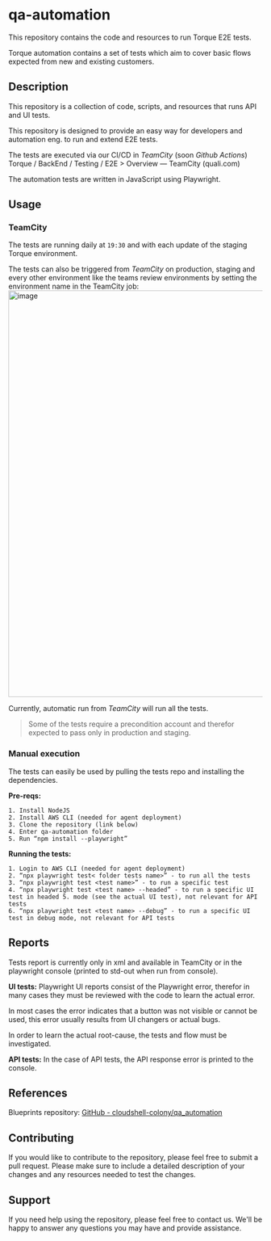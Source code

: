 # qa-automation

This repository contains the code and resources to run Torque E2E tests.

Torque automation contains a set of tests which aim to cover basic flows expected from new and existing customers.

## Description

This repository is a collection of code, scripts, and resources that runs API and UI tests. 

This repository is designed to provide an easy way for developers and automation eng. to run and extend E2E tests.

The tests are executed via our CI/CD in _TeamCity_ (soon _Github Actions_) Torque / BackEnd / Testing / E2E > Overview — TeamCity (quali.com)

The automation tests are written in JavaScript using Playwright.


## Usage

### TeamCity

The tests are running daily at `19:30` and with each update of the staging Torque environment.

The tests can also be triggered from _TeamCity_ on production, staging and every other environment like the teams review environments by setting the environment name in the TeamCity job:
<img width="805" alt="image" src="https://user-images.githubusercontent.com/96681520/217475318-0d3d93e8-9105-490a-9518-7ce8cfd05b28.png">

Currently, automatic run from _TeamCity_ will run all the tests.

> Some of the tests require a precondition account and therefor expected to pass only in production and staging.

### Manual execution

The tests can easily be used by pulling the tests repo and installing the dependencies.

**Pre-reqs:**

``` 
1. Install NodeJS
2. Install AWS CLI (needed for agent deployment)
3. Clone the repository (link below)
4. Enter qa-automation folder
5. Run “npm install --playwright”
```

**Running the tests:**

```
1. Login to AWS CLI (needed for agent deployment)
2. “npx playwright test< folder tests name>” - to run all the tests
3. “npx playwright test <test name>” - to run a specific test
4. “npx playwright test <test name> --headed” - to run a specific UI test in headed 5. mode (see the actual UI test), not relevant for API tests
6. “npx playwright test <test name> --debug” - to run a specific UI test in debug mode, not relevant for API tests
```

## Reports
Tests report is currently only in xml and available in TeamCity or in the playwright console (printed to std-out when run from console).

**UI tests:**
Playwright UI reports consist of the Playwright error, therefor in many cases they must be reviewed with the code to learn the actual error.

In most cases the error indicates that a button was not visible or cannot be used, this error usually results from UI changers or actual bugs.

In order to learn the actual root-cause, the tests and flow must be investigated.

**API tests:**
In the case of API tests, the API response error is printed to the console.

## References 

Blueprints repository:  [GitHub - cloudshell-colony/qa_automation]([url](https://github.com/cloudshell-colony/qa_automation)) 

## Contributing

If you would like to contribute to the repository, please feel free to submit a pull request. Please make sure to include a detailed description of your changes and any resources needed to test the changes.

## Support

If you need help using the repository, please feel free to contact us. We'll be happy to answer any questions you may have and provide assistance.
